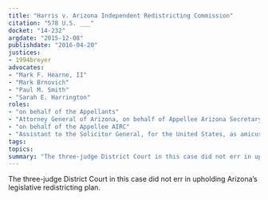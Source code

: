 ```yaml
---
title: "Harris v. Arizona Independent Redistricting Commission"
citation: "578 U.S. ___"
docket: "14-232"
argdate: "2015-12-08"
publishdate: "2016-04-20"
justices:
- 1994breyer
advocates:
- "Mark F. Hearne, II"
- "Mark Brnovich"
- "Paul M. Smith"
- "Sarah E. Harrington"
roles:
- "on behalf of the Appellants"
- "Attorney General of Arizona, on behalf of Appellee Arizona Secretary of State Michele Reagan in support of Appellants"
- "on behalf of the Appellee AIRC"
- "Assistant to the Solicitor General, for the United States, as amicus curiae, supporting Appellee AIRC"
tags:
topics:
summary: "The three-judge District Court in this case did not err in upholding Arizona’s legislative redistricting plan."
---
```

The three-judge District Court in this case did not err in upholding Arizona’s legislative redistricting plan.

